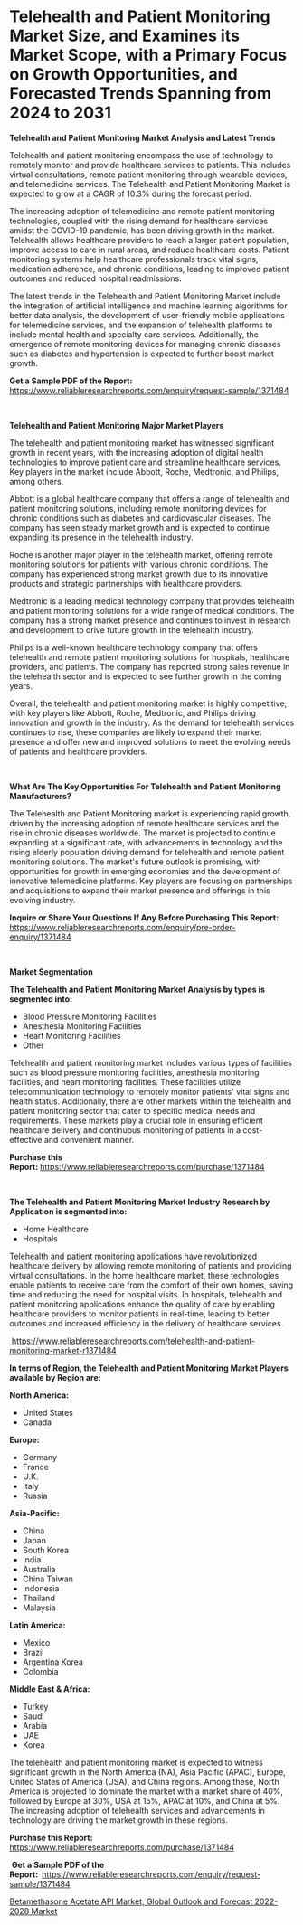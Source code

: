 <p><h1>Telehealth and Patient Monitoring Market Size, and Examines its Market Scope, with a Primary Focus on Growth Opportunities, and Forecasted Trends Spanning from 2024 to 2031</h1></p><p><strong>Telehealth and Patient Monitoring Market Analysis and Latest Trends</strong></p>
<p><p>Telehealth and patient monitoring encompass the use of technology to remotely monitor and provide healthcare services to patients. This includes virtual consultations, remote patient monitoring through wearable devices, and telemedicine services. The Telehealth and Patient Monitoring Market is expected to grow at a CAGR of 10.3% during the forecast period.</p><p>The increasing adoption of telemedicine and remote patient monitoring technologies, coupled with the rising demand for healthcare services amidst the COVID-19 pandemic, has been driving growth in the market. Telehealth allows healthcare providers to reach a larger patient population, improve access to care in rural areas, and reduce healthcare costs. Patient monitoring systems help healthcare professionals track vital signs, medication adherence, and chronic conditions, leading to improved patient outcomes and reduced hospital readmissions.</p><p>The latest trends in the Telehealth and Patient Monitoring Market include the integration of artificial intelligence and machine learning algorithms for better data analysis, the development of user-friendly mobile applications for telemedicine services, and the expansion of telehealth platforms to include mental health and specialty care services. Additionally, the emergence of remote monitoring devices for managing chronic diseases such as diabetes and hypertension is expected to further boost market growth.</p></p>
<p><strong>Get a Sample PDF of the Report:&nbsp;</strong> <a href="https://www.reliableresearchreports.com/enquiry/request-sample/1371484">https://www.reliableresearchreports.com/enquiry/request-sample/1371484</a></p>
<p>&nbsp;</p>
<p><strong>Telehealth and Patient Monitoring Major Market Players</strong></p>
<p><p>The telehealth and patient monitoring market has witnessed significant growth in recent years, with the increasing adoption of digital health technologies to improve patient care and streamline healthcare services. Key players in the market include Abbott, Roche, Medtronic, and Philips, among others. </p><p>Abbott is a global healthcare company that offers a range of telehealth and patient monitoring solutions, including remote monitoring devices for chronic conditions such as diabetes and cardiovascular diseases. The company has seen steady market growth and is expected to continue expanding its presence in the telehealth industry.</p><p>Roche is another major player in the telehealth market, offering remote monitoring solutions for patients with various chronic conditions. The company has experienced strong market growth due to its innovative products and strategic partnerships with healthcare providers.</p><p>Medtronic is a leading medical technology company that provides telehealth and patient monitoring solutions for a wide range of medical conditions. The company has a strong market presence and continues to invest in research and development to drive future growth in the telehealth industry.</p><p>Philips is a well-known healthcare technology company that offers telehealth and remote patient monitoring solutions for hospitals, healthcare providers, and patients. The company has reported strong sales revenue in the telehealth sector and is expected to see further growth in the coming years.</p><p>Overall, the telehealth and patient monitoring market is highly competitive, with key players like Abbott, Roche, Medtronic, and Philips driving innovation and growth in the industry. As the demand for telehealth services continues to rise, these companies are likely to expand their market presence and offer new and improved solutions to meet the evolving needs of patients and healthcare providers.</p></p>
<p>&nbsp;</p>
<p><strong>What Are The Key Opportunities For Telehealth and Patient Monitoring Manufacturers?</strong></p>
<p><p>The Telehealth and Patient Monitoring market is experiencing rapid growth, driven by the increasing adoption of remote healthcare services and the rise in chronic diseases worldwide. The market is projected to continue expanding at a significant rate, with advancements in technology and the rising elderly population driving demand for telehealth and remote patient monitoring solutions. The market's future outlook is promising, with opportunities for growth in emerging economies and the development of innovative telemedicine platforms. Key players are focusing on partnerships and acquisitions to expand their market presence and offerings in this evolving industry.</p></p>
<p><strong>Inquire or Share Your Questions If Any Before Purchasing This Report:</strong> <a href="https://www.reliableresearchreports.com/enquiry/pre-order-enquiry/1371484">https://www.reliableresearchreports.com/enquiry/pre-order-enquiry/1371484</a></p>
<p>&nbsp;</p>
<p><strong>Market Segmentation</strong></p>
<p><strong>The Telehealth and Patient Monitoring Market Analysis by types is segmented into:</strong></p>
<p><ul><li>Blood Pressure Monitoring Facilities</li><li>Anesthesia Monitoring Facilities</li><li>Heart Monitoring Facilities</li><li>Other</li></ul></p>
<p><p>Telehealth and patient monitoring market includes various types of facilities such as blood pressure monitoring facilities, anesthesia monitoring facilities, and heart monitoring facilities. These facilities utilize telecommunication technology to remotely monitor patients' vital signs and health status. Additionally, there are other markets within the telehealth and patient monitoring sector that cater to specific medical needs and requirements. These markets play a crucial role in ensuring efficient healthcare delivery and continuous monitoring of patients in a cost-effective and convenient manner.</p></p>
<p><strong>Purchase this Report:&nbsp;</strong><a href="https://www.reliableresearchreports.com/purchase/1371484">https://www.reliableresearchreports.com/purchase/1371484</a></p>
<p>&nbsp;</p>
<p><strong>The Telehealth and Patient Monitoring Market Industry Research by Application is segmented into:</strong></p>
<p><ul><li>Home Healthcare</li><li>Hospitals</li></ul></p>
<p><p>Telehealth and patient monitoring applications have revolutionized healthcare delivery by allowing remote monitoring of patients and providing virtual consultations. In the home healthcare market, these technologies enable patients to receive care from the comfort of their own homes, saving time and reducing the need for hospital visits. In hospitals, telehealth and patient monitoring applications enhance the quality of care by enabling healthcare providers to monitor patients in real-time, leading to better outcomes and increased efficiency in the delivery of healthcare services.</p></p>
<p><a href="https://www.reliableresearchreports.com/telehealth-and-patient-monitoring-market-r1371484">&nbsp;https://www.reliableresearchreports.com/telehealth-and-patient-monitoring-market-r1371484</a></p>
<p><strong>In terms of Region, the Telehealth and Patient Monitoring Market Players available by Region are:</strong></p>
<p>
    <p> <strong> North America: </strong>
        <ul>
            <li>United States</li>
            <li>Canada</li>
        </ul>
        </p> 
    <p> <strong> Europe: </strong>
        <ul>
            <li>Germany</li>
            <li>France</li>
            <li>U.K.</li>
            <li>Italy</li>
            <li>Russia</li>
        </ul>
        </p> 
    <p> <strong> Asia-Pacific: </strong>
        <ul>
            <li>China</li>
            <li>Japan</li>
            <li>South Korea</li>
            <li>India</li>
            <li>Australia</li>
            <li>China Taiwan</li>
            <li>Indonesia</li>
            <li>Thailand</li>
            <li>Malaysia</li>
        </ul>
        </p> 
    <p> <strong> Latin America: </strong>
        <ul>
            <li>Mexico</li>
            <li>Brazil</li>
            <li>Argentina Korea</li>
            <li>Colombia</li>
        </ul>
        </p> 
    <p> <strong> Middle East & Africa: </strong>
        <ul>
            <li>Turkey</li>
            <li>Saudi</li>
            <li>Arabia</li>
            <li>UAE</li>
            <li>Korea</li>
        </ul>
    </p>
    </p>
<p><p>The telehealth and patient monitoring market is expected to witness significant growth in the North America (NA), Asia Pacific (APAC), Europe, United States of America (USA), and China regions. Among these, North America is projected to dominate the market with a market share of 40%, followed by Europe at 30%, USA at 15%, APAC at 10%, and China at 5%. The increasing adoption of telehealth services and advancements in technology are driving the market growth in these regions.</p></p>
<p><strong>Purchase this Report: </strong><a href="https://www.reliableresearchreports.com/purchase/1371484">https://www.reliableresearchreports.com/purchase/1371484</a></p>
<p>&nbsp;<strong>Get a Sample PDF of the Report:&nbsp;&nbsp;</strong><a href="https://www.reliableresearchreports.com/enquiry/request-sample/1371484">https://www.reliableresearchreports.com/enquiry/request-sample/1371484</a></p>
<p><strong></strong></p>
<p><p><a href="https://github.com/CliffMedina6/Market-Research-Report-List-5/blob/main/betamethasone-acetate-api-market-global-outlook-and-forecast-2022-2028-market.md">Betamethasone Acetate API Market, Global Outlook and Forecast 2022-2028 Market</a></p></p>